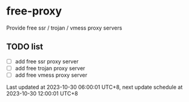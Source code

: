 
# free-proxy
Provide free ssr / trojan / vmess proxy servers


## TODO list
- [ ] add free ssr proxy server
- [ ] add free trojan proxy server
- [ ] add free vmess proxy server

Last updated at 2023-10-30 06:00:01 UTC+8, next update schedule at 2023-10-30 12:00:01 UTC+8

